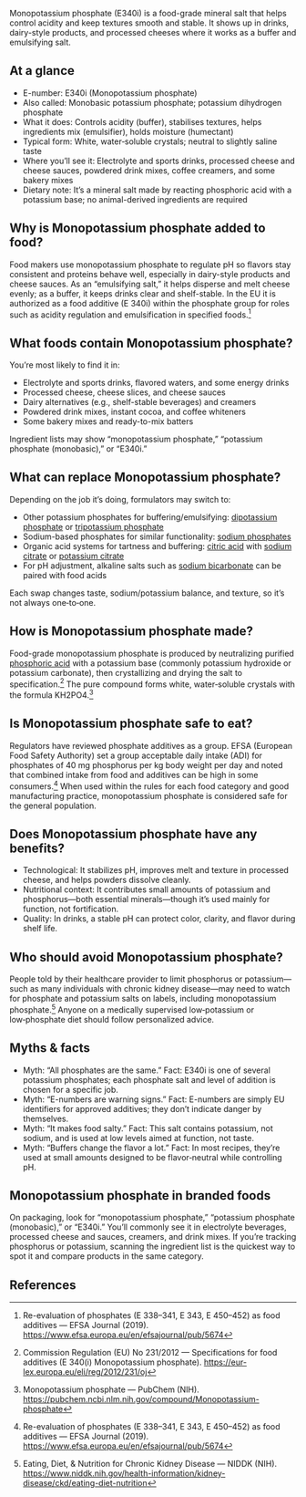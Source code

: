 Monopotassium phosphate (E340i) is a food-grade mineral salt that helps control acidity and keep textures smooth and stable. It shows up in drinks, dairy-style products, and processed cheeses where it works as a buffer and emulsifying salt.

<!--more-->

## At a glance
- E-number: E340i (Monopotassium phosphate)
- Also called: Monobasic potassium phosphate; potassium dihydrogen phosphate
- What it does: Controls acidity (buffer), stabilises textures, helps ingredients mix (emulsifier), holds moisture (humectant)
- Typical form: White, water‑soluble crystals; neutral to slightly saline taste
- Where you’ll see it: Electrolyte and sports drinks, processed cheese and cheese sauces, powdered drink mixes, coffee creamers, and some bakery mixes
- Dietary note: It’s a mineral salt made by reacting phosphoric acid with a potassium base; no animal-derived ingredients are required

## Why is Monopotassium phosphate added to food?
Food makers use monopotassium phosphate to regulate pH so flavors stay consistent and proteins behave well, especially in dairy-style products and cheese sauces. As an “emulsifying salt,” it helps disperse and melt cheese evenly; as a buffer, it keeps drinks clear and shelf-stable. In the EU it is authorized as a food additive (E 340i) within the phosphate group for roles such as acidity regulation and emulsification in specified foods.[^1]

## What foods contain Monopotassium phosphate?
You’re most likely to find it in:
- Electrolyte and sports drinks, flavored waters, and some energy drinks
- Processed cheese, cheese slices, and cheese sauces
- Dairy alternatives (e.g., shelf-stable beverages) and creamers
- Powdered drink mixes, instant cocoa, and coffee whiteners
- Some bakery mixes and ready-to-mix batters

Ingredient lists may show “monopotassium phosphate,” “potassium phosphate (monobasic),” or “E340i.”

## What can replace Monopotassium phosphate?
Depending on the job it’s doing, formulators may switch to:
- Other potassium phosphates for buffering/emulsifying: [dipotassium phosphate](/e340ii-dipotassium-phosphate) or [tripotassium phosphate](/e340iii-tripotassium-phosphate)
- Sodium-based phosphates for similar functionality: [sodium phosphates](/e339-sodium-phosphates)
- Organic acid systems for tartness and buffering: [citric acid](/e330-citric-acid) with [sodium citrate](/e331-sodium-citrates) or [potassium citrate](/e332-potassium-citrates)
- For pH adjustment, alkaline salts such as [sodium bicarbonate](/e500ii-sodium-bicarbonate) can be paired with food acids

Each swap changes taste, sodium/potassium balance, and texture, so it’s not always one‑to‑one.

## How is Monopotassium phosphate made?
Food-grade monopotassium phosphate is produced by neutralizing purified [phosphoric acid](/e338-phosphoric-acid) with a potassium base (commonly potassium hydroxide or potassium carbonate), then crystallizing and drying the salt to specification.[^2] The pure compound forms white, water‑soluble crystals with the formula KH2PO4.[^4]

## Is Monopotassium phosphate safe to eat?
Regulators have reviewed phosphate additives as a group. EFSA (European Food Safety Authority) set a group acceptable daily intake (ADI) for phosphates of 40 mg phosphorus per kg body weight per day and noted that combined intake from food and additives can be high in some consumers.[^1] When used within the rules for each food category and good manufacturing practice, monopotassium phosphate is considered safe for the general population.

## Does Monopotassium phosphate have any benefits?
- Technological: It stabilizes pH, improves melt and texture in processed cheese, and helps powders dissolve cleanly.
- Nutritional context: It contributes small amounts of potassium and phosphorus—both essential minerals—though it’s used mainly for function, not fortification.
- Quality: In drinks, a stable pH can protect color, clarity, and flavor during shelf life.

## Who should avoid Monopotassium phosphate?
People told by their healthcare provider to limit phosphorus or potassium—such as many individuals with chronic kidney disease—may need to watch for phosphate and potassium salts on labels, including monopotassium phosphate.[^3] Anyone on a medically supervised low‑potassium or low‑phosphate diet should follow personalized advice.

## Myths & facts
- Myth: “All phosphates are the same.” Fact: E340i is one of several potassium phosphates; each phosphate salt and level of addition is chosen for a specific job.
- Myth: “E-numbers are warning signs.” Fact: E-numbers are simply EU identifiers for approved additives; they don’t indicate danger by themselves.
- Myth: “It makes food salty.” Fact: This salt contains potassium, not sodium, and is used at low levels aimed at function, not taste.
- Myth: “Buffers change the flavor a lot.” Fact: In most recipes, they’re used at small amounts designed to be flavor‑neutral while controlling pH.

## Monopotassium phosphate in branded foods
On packaging, look for “monopotassium phosphate,” “potassium phosphate (monobasic),” or “E340i.” You’ll commonly see it in electrolyte beverages, processed cheese and sauces, creamers, and drink mixes. If you’re tracking phosphorus or potassium, scanning the ingredient list is the quickest way to spot it and compare products in the same category.

## References
[^1]: Re-evaluation of phosphates (E 338–341, E 343, E 450–452) as food additives — EFSA Journal (2019). https://www.efsa.europa.eu/en/efsajournal/pub/5674
[^2]: Commission Regulation (EU) No 231/2012 — Specifications for food additives (E 340(i) Monopotassium phosphate). https://eur-lex.europa.eu/eli/reg/2012/231/oj
[^3]: Eating, Diet, & Nutrition for Chronic Kidney Disease — NIDDK (NIH). https://www.niddk.nih.gov/health-information/kidney-disease/ckd/eating-diet-nutrition
[^4]: Monopotassium phosphate — PubChem (NIH). https://pubchem.ncbi.nlm.nih.gov/compound/Monopotassium-phosphate
